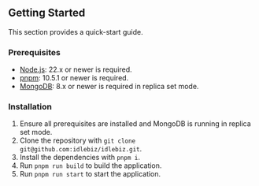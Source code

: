 ## Getting Started

This section provides a quick-start guide.

### Prerequisites

- [Node.js](https://nodejs.org/en/download): 22.x or newer is required.
- [pnpm](https://pnpm.io/installation): 10.5.1 or newer is required.
- [MongoDB](https://www.mongodb.com/try/download/community-edition): 8.x or newer is required in replica set mode.

### Installation

1. Ensure all prerequisites are installed and MongoDB is running in replica set mode.
2. Clone the repository with `git clone git@github.com:idlebiz/idlebiz.git`.
3. Install the dependencies with `pnpm i`.
4. Run `pnpm run build` to build the application.
5. Run `pnpm run start` to start the application.